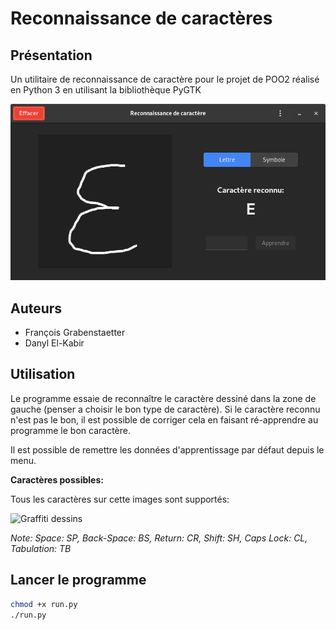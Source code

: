 # Reconnaissance de caractères

## Présentation

Un utilitaire de reconnaissance de caractère pour le projet de POO2 réalisé en Python 3 en utilisant la bibliothèque PyGTK

![Reconnaissance de caractères](img/screenshot.png)

## Auteurs

* François Grabenstaetter
* Danyl El-Kabir

## Utilisation

Le programme essaie de reconnaître le caractère dessiné dans la zone de gauche (penser a choisir le bon type de caractère). Si le caractère reconnu n'est pas le bon, il est possible de corriger cela en faisant ré-apprendre au programme le bon caractère.

Il est possible de remettre les données d'apprentissage par défaut depuis le menu.

**Caractères possibles:**

Tous les caractères sur cette images sont supportés:

![Graffiti dessins](img/graffiti.png)

*Note: Space: SP, Back-Space: BS, Return: CR, Shift: SH, Caps Lock: CL, Tabulation: TB*

## Lancer le programme

```bash
chmod +x run.py
./run.py
```
